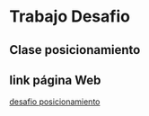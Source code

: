 # Trabajo Desafio
## Clase posicionamiento 
## link página Web 
<a href="https://gonzalogd.github.io/Proyecto_posicionamiento/">desafio posicionamiento</a>